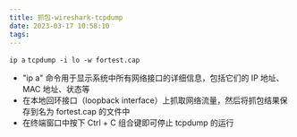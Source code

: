 ```yaml
---
title: 抓包-wireshark-tcpdump
date: 2023-03-17 10:58:10
tags:
---
```

`ip a`
`tcpdump -i lo -w fortest.cap`
- "ip a" 命令用于显示系统中所有网络接口的详细信息，包括它们的 IP 地址、MAC 地址、状态等
- 在本地回环接口（loopback interface）上抓取网络流量，然后将抓包结果保存到名为 fortest.cap 的文件中
- 在终端窗口中按下 Ctrl + C 组合键即可停止 tcpdump 的运行